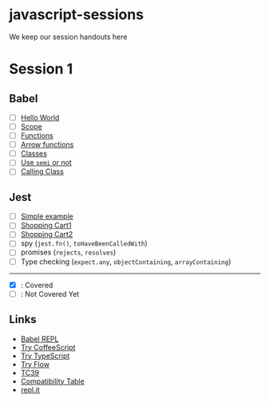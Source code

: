 # javascript-sessions
We keep our session handouts here

# Session 1

## Babel
- [ ] [Hello World](https://repl.it/JeIp/1)
- [ ] [Scope](https://repl.it/JeK9/2)
- [ ] [Functions](https://repl.it/JeLk/0)
- [ ] [Arrow functions](https://repl.it/JeLh/0)
- [ ] [Classes](https://repl.it/JcZi/5)
- [ ] [Use `semi` or not](https://repl.it/Jc2l/0)
- [ ] [Calling Class](https://repl.it/Jf4a/1)

## Jest
- [ ] [Simple example](https://repl.it/JfYM/6)
- [ ] [Shopping Cart1](https://repl.it/Jf1c/2)
- [ ] [Shopping Cart2](https://repl.it/JfZ9/5)
- [ ] spy (`jest.fn()`, `toHaveBeenCalledWith`)
- [ ] promises (`rejects`, `resolves`)
- [ ] Type checking (`expect.any`, `objectContaining`, `arrayContaining`)

----
- [X] : Covered
- [ ] : Not Covered Yet

## Links
- [Babel REPL](https://babeljs.io/repl)
- [Try CoffeeScript](http://decaffeinate-project.org/repl/)
- [Try TypeScript](http://www.typescriptlang.org/play/)
- [Try Flow](https://flow.org/try/)
- [TC39](https://github.com/tc39/ecma262#ecmascript)
- [Compatibility Table](http://kangax.github.io/compat-table/es6/)
- [repl.it](https://repl.it)
